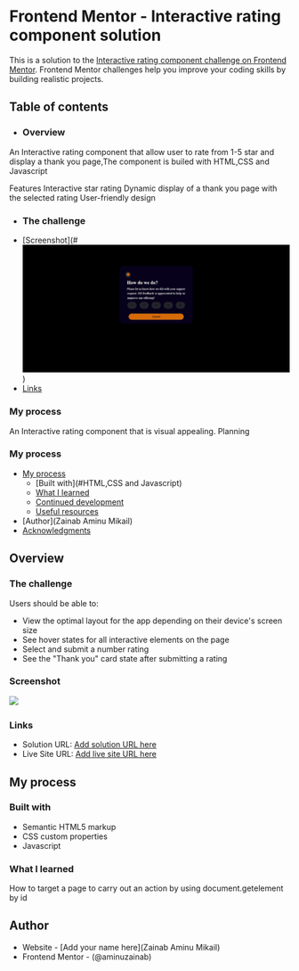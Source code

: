 # Frontend Mentor - Interactive rating component solution

This is a solution to the [Interactive rating component challenge on Frontend Mentor](https://www.frontendmentor.io/challenges/interactive-rating-component-koxpeBUmI). Frontend Mentor challenges help you improve your coding skills by building realistic projects. 

## Table of contents

- ### Overview
An Interactive rating component that allow user to rate from 1-5 star and display a thank you page,The component is builed with HTML,CSS and Javascript

Features
Interactive star rating
Dynamic display of a thank you page with the selected  rating
User-friendly design

  - ### The challenge
  - [Screenshot](#![alt text](Screenshot_19-12-2024_141152_.jpeg))
  - [Links](#https://aminuzainab.github.io/probable-meme/)


### My process

An Interactive rating component that is visual appealing.
Planning

### My process  
- [My process](#my-process)
  - [Built with](#HTML,CSS and Javascript)
  - [What I learned](#what-i-learned)
  - [Continued development](#continued-development)
  - [Useful resources](#useful-resources)
- [Author](Zainab Aminu Mikail)
- [Acknowledgments](#acknowledgments)


## Overview

### The challenge

Users should be able to:

- View the optimal layout for the app depending on their device's screen size
- See hover states for all interactive elements on the page
- Select and submit a number rating
- See the "Thank you" card state after submitting a rating

### Screenshot

![](./Screenshot_19-12-2024_142550_jpeg)


### Links

- Solution URL: [Add solution URL here](https://your-solution-url.com)
- Live Site URL: [Add live site URL here](https://your-live-site-url.com)

## My process

### Built with

- Semantic HTML5 markup
- CSS custom properties
- Javascript

### What I learned
How to target a page to carry out an action by using document.getelement by id

## Author

- Website - [Add your name here](Zainab Aminu Mikail)
- Frontend Mentor - (@aminuzainab)
